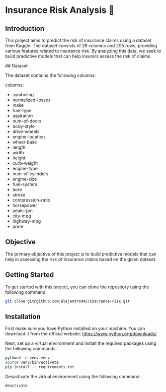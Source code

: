 # Insurance Risk Analysis 📣

## Introduction

This project aims to predict the risk of insurance claims using a dataset from Kaggle. The dataset consists of 26 columns and 205 rows, providing various features related to insurance risk. By analyzing this data, we seek to build predictive models that can help insurers assess the risk of claims.

## Dataset

The dataset contains the following columns:

columns:
- symboling
- normalized-losses
- make
- fuel-type
- aspiration
- num-of-doors
- body-style
- drive-wheels
- engine-location
- wheel-base
- length
- width
- height
- curb-weight
- engine-type
- num-of-cylinders
- engine-size
- fuel-system
- bore
- stroke
- compression-ratio
- horsepower
- peak-rpm
- city-mpg
- highway-mpg
- price

## Objective

The primary objective of this project is to build predictive models that can help in assessing the risk of insurance claims based on the given dataset.

## Getting Started

To get started with this project, you can clone the repository using the following command:

```bash
git clone git@github.com:alejandro945/insurance-risk.git
```

## Installation

First make sure you have Python installed on your machine. You can download it from the official website: https://www.python.org/downloads/

Next, set up a virtual environment and install the required packages using the following commands:

```bash
python3 -m venv venv
source venv/bin/activate
pip install -r requirements.txt
```

Desactivate the virtual environment using the following command:

```bash
deactivate
```


